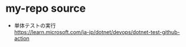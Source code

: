 # my-repo source

- 単体テストの実行  
https://learn.microsoft.com/ja-jp/dotnet/devops/dotnet-test-github-action
